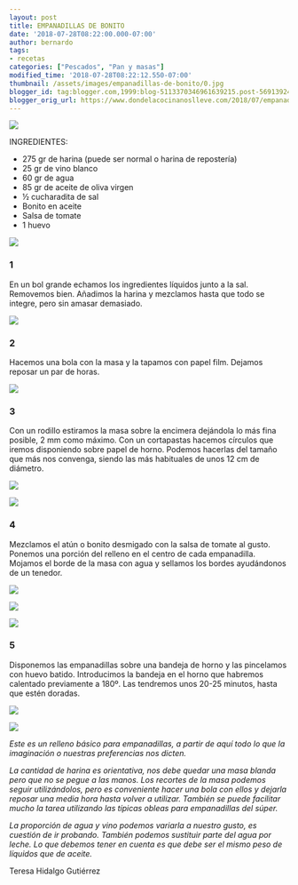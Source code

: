 ```yaml
---
layout: post
title: EMPANADILLAS DE BONITO
date: '2018-07-28T08:22:00.000-07:00'
author: bernardo
tags:
- recetas
categories: ["Pescados", "Pan y masas"]
modified_time: '2018-07-28T08:22:12.550-07:00'
thumbnail: /assets/images/empanadillas-de-bonito/0.jpg
blogger_id: tag:blogger.com,1999:blog-5113370346961639215.post-5691392424186563405
blogger_orig_url: https://www.dondelacocinanoslleve.com/2018/07/empanadillas-de-bonito.html
---
```


  

![](/assets/images/empanadillas-de-bonito/0.jpg)

  
INGREDIENTES:
* 275 gr de harina (puede ser normal o harina de repostería)
* 25 gr de vino blanco
* 60 gr de agua
* 85 gr de aceite de oliva virgen
* ½ cucharadita de sal
* Bonito en aceite
* Salsa de tomate
* 1 huevo

  

![](/assets/images/empanadillas-de-bonito/1.jpg)

  

### 1

En un bol grande echamos los ingredientes líquidos junto a la sal. Removemos bien. Añadimos la harina y mezclamos hasta que todo se integre, pero sin amasar demasiado.  

![](/assets/images/empanadillas-de-bonito/2.jpg)

  

### 2

Hacemos una bola con la masa y la tapamos con papel film. Dejamos reposar un par de horas.  

![](/assets/images/empanadillas-de-bonito/3.jpg)

  

### 3

Con un rodillo estiramos la masa sobre la encimera dejándola lo más fina posible, 2 mm como máximo. Con un cortapastas hacemos círculos que iremos disponiendo sobre papel de horno. Podemos hacerlas del tamaño que más nos convenga, siendo las más habituales de unos 12 cm de diámetro.  

![](/assets/images/empanadillas-de-bonito/4.jpg)

  

![](/assets/images/empanadillas-de-bonito/5.jpg)

  

### 4

Mezclamos el atún o bonito desmigado con la salsa de tomate al gusto. Ponemos una porción del relleno en el centro de cada empanadilla. Mojamos el borde de la masa con agua y sellamos los bordes ayudándonos de un tenedor.  

![](/assets/images/empanadillas-de-bonito/6.jpg)

  

![](/assets/images/empanadillas-de-bonito/7.jpg)

  

![](/assets/images/empanadillas-de-bonito/8.jpg)

  

### 5

Disponemos las empanadillas sobre una bandeja de horno y las pincelamos con huevo batido. Introducimos la bandeja en el horno que habremos calentado previamente a 180º. Las tendremos unos 20-25 minutos, hasta que estén doradas.  

![](/assets/images/empanadillas-de-bonito/9.jpg)

  
  

![](/assets/images/empanadillas-de-bonito/10.jpg)

  
_Este es un relleno básico para empanadillas, a partir de aquí todo lo que la imaginación o nuestras preferencias nos dicten._

_La cantidad de harina es orientativa, nos debe quedar una masa blanda pero que no se pegue a las manos. Los recortes de la masa podemos seguir utilizándolos, pero es conveniente hacer una bola con ellos y dejarla reposar una media hora hasta volver a utilizar. También se puede facilitar mucho la tarea utilizando las típicas obleas para empanadillas del súper._

_La proporción de agua y vino podemos variarla a nuestro gusto, es cuestión de ir probando. También podemos sustituir parte del agua por leche. Lo que debemos tener en cuenta es que debe ser el mismo peso de líquidos que de aceite._  

Teresa Hidalgo Gutiérrez
